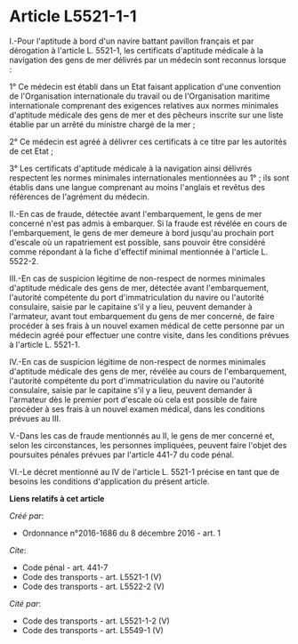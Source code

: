 # Article L5521-1-1

I.-Pour l'aptitude à bord d'un navire battant pavillon français et par dérogation à l'article L. 5521-1, les certificats
d'aptitude médicale à la navigation des gens de mer délivrés par un médecin sont reconnus lorsque : 

1° Ce médecin est établi dans un Etat faisant application d'une convention de l'Organisation internationale du travail ou de
l'Organisation maritime internationale comprenant des exigences relatives aux normes minimales d'aptitude médicale des gens
de mer et des pêcheurs inscrite sur une liste établie par un arrêté du ministre chargé de la mer ; 

2° Ce médecin est agréé à délivrer ces certificats à ce titre par les autorités de cet Etat ; 

3° Les certificats d'aptitude médicale à la navigation ainsi délivrés respectent les normes minimales internationales
mentionnées au 1° ; ils sont établis dans une langue comprenant au moins l'anglais et revêtus des références de l'agrément du
médecin. 

II.-En cas de fraude, détectée avant l'embarquement, le gens de mer concerné n'est pas admis à embarquer. Si la fraude est
révélée en cours de l'embarquement, le gens de mer demeure à bord jusqu'au prochain port d'escale où un rapatriement est
possible, sans pouvoir être considéré comme répondant à la fiche d'effectif minimal mentionnée à l'article L. 5522-2. 

III.-En cas de suspicion légitime de non-respect de normes minimales d'aptitude médicale des gens de mer, détectée avant
l'embarquement, l'autorité compétente du port d'immatriculation du navire ou l'autorité consulaire, saisie par le capitaine
s'il y a lieu, peuvent demander à l'armateur, avant tout embarquement du gens de mer concerné, de faire procéder à ses frais
à un nouvel examen médical de cette personne par un médecin agréé pour effectuer une contre visite, dans les conditions
prévues à l'article L. 5521-1. 

IV.-En cas de suspicion légitime de non-respect de normes minimales d'aptitude médicale des gens de mer, révélée au cours de
l'embarquement, l'autorité compétente du port d'immatriculation du navire ou l'autorité consulaire, saisie par le capitaine
s'il y a lieu, peuvent demander à l'armateur dès le premier port d'escale où cela est possible de faire procéder à ses frais
à un nouvel examen médical, dans les conditions prévues au III. 

V.-Dans les cas de fraude mentionnés au II, le gens de mer concerné et, selon les circonstances, les personnes impliquées,
peuvent faire l'objet des poursuites pénales prévues par l'article 441-7 du code pénal. 

VI.-Le décret mentionné au IV de l'article L. 5521-1 précise en tant que de besoins les conditions d'application du présent
article.

**Liens relatifs à cet article**

_Créé par_:

  - Ordonnance n°2016-1686 du 8 décembre 2016 - art. 1

_Cite_:

  - Code pénal - art. 441-7
  - Code des transports - art. L5521-1 (V)
  - Code des transports - art. L5522-2 (V)

_Cité par_:

  - Code des transports - art. L5521-1-2 (V)
  - Code des transports - art. L5549-1 (V)
